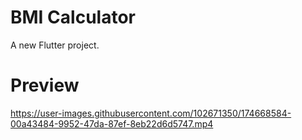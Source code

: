 # BMI Calculator

A new Flutter project.

# Preview

https://user-images.githubusercontent.com/102671350/174668584-00a43484-9952-47da-87ef-8eb22d6d5747.mp4

